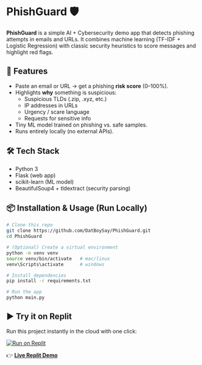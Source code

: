 # PhishGuard 🛡️

**PhishGuard** is a simple AI + Cybersecurity demo app that detects phishing attempts in emails and URLs. It combines machine learning (TF-IDF + Logistic Regression) with classic security heuristics to score messages and highlight red flags.

## 🚀 Features

* Paste an email or URL → get a phishing **risk score** (0–100%).
* Highlights **why** something is suspicious:
   * Suspicious TLDs (.zip, .xyz, etc.)
   * IP addresses in URLs
   * Urgency / scare language
   * Requests for sensitive info
* Tiny ML model trained on phishing vs. safe samples.
* Runs entirely locally (no external APIs).

## 🛠️ Tech Stack

* Python 3
* Flask (web app)
* scikit-learn (ML model)
* BeautifulSoup4 + tldextract (security parsing)

## 📦 Installation & Usage (Run Locally)

```bash
# Clone this repo
git clone https://github.com/DatBoySay/PhishGuard.git
cd PhishGuard

# (Optional) Create a virtual environment
python -m venv venv
source venv/bin/activate   # mac/linux
venv\Scripts\activate      # windows

# Install dependencies
pip install -r requirements.txt

# Run the app
python main.py
```

## ▶️ Try it on Replit

Run this project instantly in the cloud with one click:

[![Run on Replit](https://replit.com/badge/github/DatBoySay/PhishGuard)](https://replit.com/github/DatBoySay/PhishGuard)

👉 **[Live Replit Demo](https://replit.com/@savionparks3/PhishGuard)**
